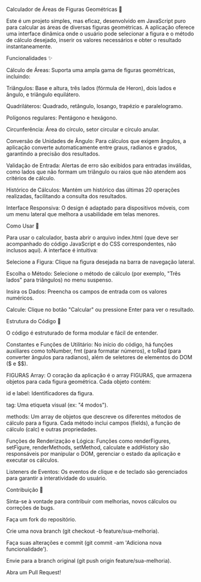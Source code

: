 Calculador de Áreas de Figuras Geométricas 📐

Este é um projeto simples, mas eficaz, desenvolvido em JavaScript puro para calcular as áreas de diversas figuras geométricas. A aplicação oferece uma interface dinâmica onde o usuário pode selecionar a figura e o método de cálculo desejado, inserir os valores necessários e obter o resultado instantaneamente.

Funcionalidades ✨

Cálculo de Áreas: Suporta uma ampla gama de figuras geométricas, incluindo:

Triângulos: Base e altura, três lados (fórmula de Heron), dois lados e ângulo, e triângulo equilátero.

Quadriláteros: Quadrado, retângulo, losango, trapézio e paralelogramo.

Polígonos regulares: Pentágono e hexágono.

Circunferência: Área do círculo, setor circular e círculo anular.

Conversão de Unidades de Ângulo: Para cálculos que exigem ângulos, a aplicação converte automaticamente entre graus, radianos e grados, garantindo a precisão dos resultados.

Validação de Entrada: Alertas de erro são exibidos para entradas inválidas, como lados que não formam um triângulo ou raios que não atendem aos critérios de cálculo.

Histórico de Cálculos: Mantém um histórico das últimas 20 operações realizadas, facilitando a consulta dos resultados.

Interface Responsiva: O design é adaptado para dispositivos móveis, com um menu lateral que melhora a usabilidade em telas menores.

Como Usar 🚀

Para usar o calculador, basta abrir o arquivo index.html (que deve ser acompanhado do código JavaScript e do CSS correspondentes, não inclusos aqui). A interface é intuitiva:

Selecione a Figura: Clique na figura desejada na barra de navegação lateral.

Escolha o Método: Selecione o método de cálculo (por exemplo, "Três lados" para triângulos) no menu suspenso.

Insira os Dados: Preencha os campos de entrada com os valores numéricos.

Calcule: Clique no botão "Calcular" ou pressione Enter para ver o resultado.

Estrutura do Código 📁

O código é estruturado de forma modular e fácil de entender.

Constantes e Funções de Utilitário: No início do código, há funções auxiliares como toNumber, fmt (para formatar números), e toRad (para converter ângulos para radianos), além de seletores de elementos do DOM ($ e $$).

FIGURAS Array: O coração da aplicação é o array FIGURAS, que armazena objetos para cada figura geométrica. Cada objeto contém:

id e label: Identificadores da figura.

tag: Uma etiqueta visual (ex: "4 modos").

methods: Um array de objetos que descreve os diferentes métodos de cálculo para a figura. Cada método inclui campos (fields), a função de cálculo (calc) e outras propriedades.

Funções de Renderização e Lógica: Funções como renderFigures, setFigure, renderMethods, setMethod, calculate e addHistory são responsáveis por manipular o DOM, gerenciar o estado da aplicação e executar os cálculos.

Listeners de Eventos: Os eventos de clique e de teclado são gerenciados para garantir a interatividade do usuário.

Contribuição 🤝

Sinta-se à vontade para contribuir com melhorias, novos cálculos ou correções de bugs.

Faça um fork do repositório.

Crie uma nova branch (git checkout -b feature/sua-melhoria).

Faça suas alterações e commit (git commit -am 'Adiciona nova funcionalidade').

Envie para a branch original (git push origin feature/sua-melhoria).

Abra um Pull Request!
